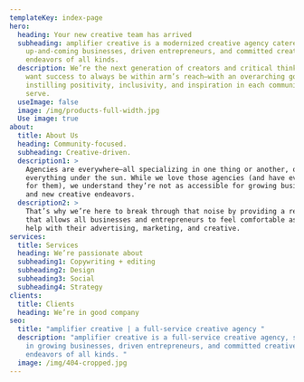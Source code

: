```yaml
---
templateKey: index-page
hero:
  heading: Your new creative team has arrived
  subheading: amplifier creative is a modernized creative agency catered toward
    up-and-coming businesses, driven entrepreneurs, and committed creative
    endeavors of all kinds.
  description: We’re the next generation of creators and critical thinkers who
    want success to always be within arm’s reach—with an overarching goal of
    instilling positivity, inclusivity, and inspiration in each community we
    serve.
  useImage: false
  image: /img/products-full-width.jpg
  Use image: true
about:
  title: About Us
  heading: Community-focused.
  subheading: Creative-driven.
  description1: >
    Agencies are everywhere—all specializing in one thing or another, or
    everything under the sun. While we love those agencies (and have even worked
    for them), we understand they’re not as accessible for growing businesses
    and new creative endeavors.
  description2: >
    That’s why we’re here to break through that noise by providing a resource
    that allows all businesses and entrepreneurs to feel comfortable asking for
    help with their advertising, marketing, and creative.
services:
  title: Services
  heading: We’re passionate about
  subheading1: Copywriting + editing
  subheading2: Design
  subheading3: Social
  subheading4: Strategy
clients:
  title: Clients
  heading: We’re in good company
seo:
  title: "amplifier creative | a full-service creative agency "
  description: "amplifier creative is a full-service creative agency, specializing
    in growing businesses, driven entrepreneurs, and committed creative
    endeavors of all kinds. "
  image: /img/404-cropped.jpg
---
```

